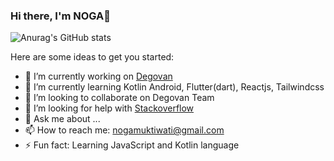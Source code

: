 ### Hi there, I'm NOGA👋

![Anurag's GitHub stats](https://github-readme-stats.vercel.app/api?username=NOGAMUKTIWATI&theme=chartreuse-dark&show_icons=true)


Here are some ideas to get you started:

- 🔭 I’m currently working on [Degovan](https://www.degovan.com)
- 🌱 I’m currently learning Kotlin Android, Flutter(dart),  Reactjs, Tailwindcss 
- 👯 I’m looking to collaborate on Degovan Team
- 🤔 I’m looking for help with [Stackoverflow](https://stackoverflow.co/)
- 💬 Ask me about ...
- 📫 How to reach me: nogamuktiwati@gmail.com
- ⚡ Fun fact: Learning JavaScript and Kotlin language
